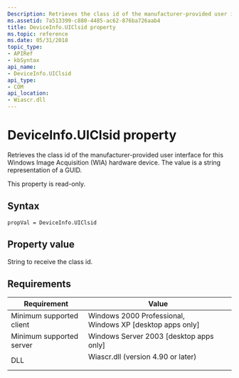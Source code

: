 ```yaml
---
Description: Retrieves the class id of the manufacturer-provided user interface for this Windows Image Acquisition (WIA) hardware device. The value is a string representation of a GUID.
ms.assetid: 7a513399-c880-4485-ac62-876ba726aab4
title: DeviceInfo.UIClsid property
ms.topic: reference
ms.date: 05/31/2018
topic_type: 
- APIRef
- kbSyntax
api_name: 
- DeviceInfo.UIClsid
api_type: 
- COM
api_location: 
- Wiascr.dll
---
```


# DeviceInfo.UIClsid property

Retrieves the class id of the manufacturer-provided user interface for this Windows Image Acquisition (WIA) hardware device. The value is a string representation of a GUID.

This property is read-only.

## Syntax


```JScript
propVal = DeviceInfo.UIClsid
```



## Property value

String to receive the class id.

## Requirements



| Requirement | Value |
|-------------------------------------|---------------------------------------------------------------------------------------------------------------|
| Minimum supported client<br/> | Windows 2000 Professional, Windows XP \[desktop apps only\]<br/>                                        |
| Minimum supported server<br/> | Windows Server 2003 \[desktop apps only\]<br/>                                                          |
| DLL<br/>                      | <dl> <dt>Wiascr.dll (version 4.90 or later)</dt> </dl> |



 

 





